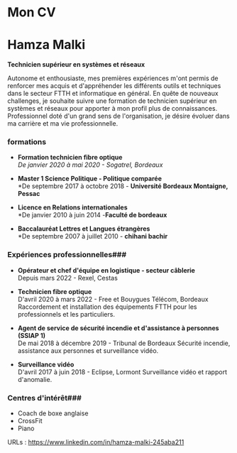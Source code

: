 # Mon CV

# Hamza Malki

**Technicien supérieur en systèmes et réseaux**

Autonome et enthousiaste, mes premières expériences m'ont permis de renforcer mes acquis et d'appréhender les différents outils et techniques dans le secteur FTTH et informatique en général. En quête de nouveaux challenges, je souhaite suivre une formation de technicien supérieur en systèmes et réseaux pour apporter à mon profil plus de connaissances. Professionnel doté d'un grand sens de l'organisation, je désire évoluer dans ma carrière et ma vie professionnelle.


### formations

- **Formation technicien fibre optique**  
  *De janvier 2020 à mai 2020 - Sogatrel, Bordeaux*

- **Master 1 Science Politique - Politique comparée**  
  *De septembre 2017 à octobre 2018 - **Université Bordeaux Montaigne, Pessac**

- **Licence en Relations internationales**  
  *De janvier 2010 à juin 2014 -**Faculté de bordeaux**

- **Baccalauréat Lettres et Langues étrangères**  
  *De septembre 2007 à juillet 2010 - **chihani bachir**

### Expériences professionnelles###

- **Opérateur et chef d'équipe en logistique - secteur câblerie**  
  Depuis mars 2022 - Rexel, Cestas
  
- **Technicien fibre optique**  
  D'avril 2020 à mars 2022 - Free et Bouygues Télécom, Bordeaux  
  Raccordement et installation des équipements FTTH pour les professionnels et les particuliers.

- **Agent de service de sécurité incendie et d'assistance à personnes (SSIAP 1)**  
  De mai 2018 à décembre 2019 - Tribunal de Bordeaux 
  Sécurité incendie, assistance aux personnes et surveillance vidéo.

- **Surveillance vidéo**  
  D'avril 2017 à juin 2018 - Eclipse, Lormont 
  Surveillance vidéo et rapport d'anomalie.
  

### Centres d'intérêt###

- Coach de boxe anglaise
- CrossFit
- Piano

URLs :
 https://www.linkedin.com/in/hamza-malki-245aba211
